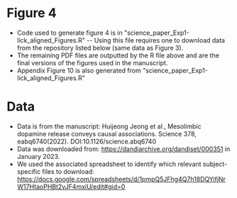 # Figure 4
- Code used to generate figure 4 is in "science_paper_Exp1-lick_aligned_Figures.R"  -- Using this file requires one to download data from the repository listed below (same data as Figure 3).
- The remaining PDF files are outputted by the R file above and are the final versions of the figures used in the manuscript.
- Appendix Figure 10 is also generated from "science_paper_Exp1-lick_aligned_Figures.R"

# Data
- Data is from the manuscript: Huijeong Jeong et al., Mesolimbic dopamine release conveys causal associations. Science 378, eabq6740(2022). DOI:10.1126/science.abq6740
- Data was downloaded from: https://dandiarchive.org/dandiset/000351 in January 2023. 
- We used the associated spreadsheet to identify which relevant subject-specific files to download: https://docs.google.com/spreadsheets/d/1pmpQ5JFhg4Q7h18DQYifjNrW17HtaoPHBt2vJF4mxiU/edit#gid=0
